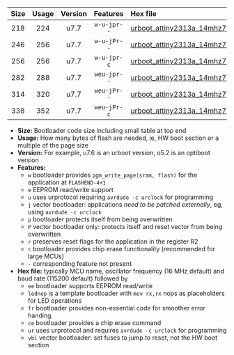 |Size|Usage|Version|Features|Hex file|
|:-:|:-:|:-:|:-:|:--|
|218|224|u7.7|`w-u-jpr--`|[urboot_attiny2313a_14mhz7456_230400bps_lednop_ur_vbl.hex](https://raw.githubusercontent.com/stefanrueger/urboot.hex/main/mcus/attiny2313a/fcpu_14mhz7456/230400_bps/urboot_attiny2313a_14mhz7456_230400bps_lednop_ur_vbl.hex)|
|246|256|u7.7|`w-u-jPr--`|[urboot_attiny2313a_14mhz7456_230400bps_lednop_fr_ur_vbl.hex](https://raw.githubusercontent.com/stefanrueger/urboot.hex/main/mcus/attiny2313a/fcpu_14mhz7456/230400_bps/urboot_attiny2313a_14mhz7456_230400bps_lednop_fr_ur_vbl.hex)|
|256|256|u7.7|`w-u-jpr-c`|[urboot_attiny2313a_14mhz7456_230400bps_lednop_fr_ce_ur_vbl.hex](https://raw.githubusercontent.com/stefanrueger/urboot.hex/main/mcus/attiny2313a/fcpu_14mhz7456/230400_bps/urboot_attiny2313a_14mhz7456_230400bps_lednop_fr_ce_ur_vbl.hex)|
|282|288|u7.7|`weu-jpr--`|[urboot_attiny2313a_14mhz7456_230400bps_ee_lednop_ur_vbl.hex](https://raw.githubusercontent.com/stefanrueger/urboot.hex/main/mcus/attiny2313a/fcpu_14mhz7456/230400_bps/urboot_attiny2313a_14mhz7456_230400bps_ee_lednop_ur_vbl.hex)|
|314|320|u7.7|`weu-jPr--`|[urboot_attiny2313a_14mhz7456_230400bps_ee_lednop_fr_ur_vbl.hex](https://raw.githubusercontent.com/stefanrueger/urboot.hex/main/mcus/attiny2313a/fcpu_14mhz7456/230400_bps/urboot_attiny2313a_14mhz7456_230400bps_ee_lednop_fr_ur_vbl.hex)|
|338|352|u7.7|`weu-jPr-c`|[urboot_attiny2313a_14mhz7456_230400bps_ee_lednop_fr_ce_ur_vbl.hex](https://raw.githubusercontent.com/stefanrueger/urboot.hex/main/mcus/attiny2313a/fcpu_14mhz7456/230400_bps/urboot_attiny2313a_14mhz7456_230400bps_ee_lednop_fr_ce_ur_vbl.hex)|

- **Size:** Bootloader code size including small table at top end
- **Usage:** How many bytes of flash are needed, ie, HW boot section or a multiple of the page size
- **Version:** For example, u7.6 is an urboot version, o5.2 is an optiboot version
- **Features:**
  + `w` bootloader provides `pgm_write_page(sram, flash)` for the application at `FLASHEND-4+1`
  + `e` EEPROM read/write support
  + `u` uses urprotocol requiring `avrdude -c urclock` for programming
  + `j` vector bootloader: applications *need to be patched externally*, eg, using `avrdude -c urclock`
  + `p` bootloader protects itself from being overwritten
  + `P` vector bootloader only: protects itself and reset vector from being overwritten
  + `r` preserves reset flags for the application in the register R2
  + `c` bootloader provides chip erase functionality (recommended for large MCUs)
  + `-` corresponding feature not present
- **Hex file:** typically MCU name, oscillator frequency (16 MHz default) and baud rate (115200 default) followed by
  + `ee` bootloader supports EEPROM read/write
  + `lednop` is a template bootloader with `mov rx,rx` nops as placeholders for LED operations
  + `fr` bootloader provides non-essential code for smoother error handing
  + `ce` bootloader provides a chip erase command
  + `ur` uses urprotocol and requires `avrdude -c urclock` for programming
  + `vbl` vector bootloader: set fuses to jump to reset, not the HW boot section
